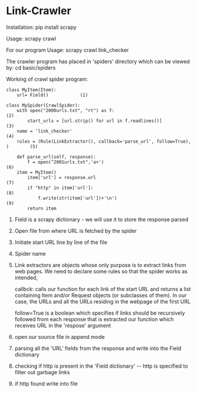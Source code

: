 # Link-Crawler
Installation: pip install scrapy

Usage: scrapy crawl <spider-name> 

For our program Usage: scrapy crawl link_checker

The crawler program has placed in 'spiders' directory which can be viewed by: cd basic/spiders

Working of crawl spider program:


    class MyItem(Item):
        url= Field()            (1)

    class MySpider(CrawlSpider):
        with open("2000urls.txt", "rt") as f:                                       (2)
            start_urls = [url.strip() for url in f.readlines()]                     (3)    
        name = 'link_checker'                                                       (4)
        rules = (Rule(LinkExtractor(), callback='parse_url', follow=True), )        (5)

        def parse_url(self, response):
            f = open("2001urls.txt",'a+')                                           (6)
        item = MyItem()                         
            item['url'] = response.url                                              (7)
            if "http" in item['url']:                                               (8)
                f.write(str(item['url'])+'\n')                                      (9)
            return item


1)  Field is a scrapy dictionary - we will use it to store the response parsed
2)  Open file from where URL is fetched by the spider
3)  Initiate start URL line by line of the file
4)  Spider name
5)  Link extractors are objects whose only purpose is to extract links from web pages. 
    We need to declare some rules so that the spider works as intended, 
    
    callbck:  calls our function for each link of the start URL and returns a list 
    containing Item and/or Request objects (or subclasses of them). In our case, 
    the URLs and all the URLs residing in the webpage of the first URL  
    
    follow=True is a boolean which specifies if links should be recursively followed 
    from each response that is extracted our function which receives URL in the 'respose' argument
                     
6)  open our source file in append mode
7)  parsing all the 'URL' fields from the response and write into the Field dictionary
8)  checking if http is present in the 'Field dictionary' -- http is specified to filter out garbage links 
9)  if http found write into file



